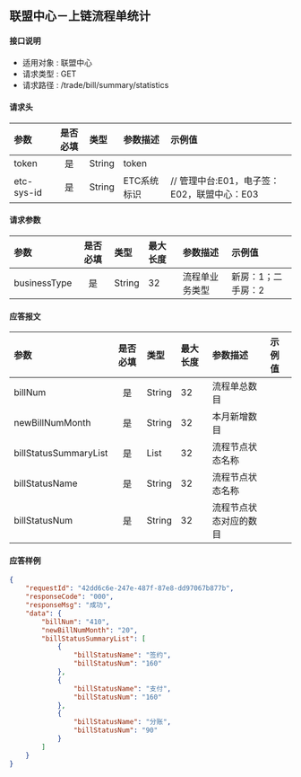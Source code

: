 ## 联盟中心－上链流程单统计

#### 接口说明
* 适用对象 : 联盟中心
* 请求类型 : GET
* 请求路径 : /trade/bill/summary/statistics

#### 请求头
| 参数           | 是否必填 | 类型   | 参数描述    | 示例值                    |
| :------------- | :------: | :----- | :---------- | :------------------------ |
| token |    是    | String | token       |                           |
| etc-sys-id     |    是    | String | ETC系统标识 | // 管理中台:E01，电子签：E02，联盟中心：E03|

#### 请求参数
| 参数 | 是否必填 | 类型 | 最大长度 | 参数描述 | 示例值 |
|:----|:-------:|:-----|:-------|:--------|:------|
| businessType | 是 | String | 32 | 流程单业务类型 | 新房：1；二手房：2 |

#### 应答报文
| 参数 | 是否必填 | 类型 | 最大长度 | 参数描述 | 示例值 |
|:----|:-------:|:----|:--------|:--------|:------|
| billNum | 是 | String | 32 | 流程单总数目 |  |
| newBillNumMonth | 是 | String | 32 | 本月新增数目 |  |
| billStatusSummaryList | 是 | List | 32 | 流程节点状态名称 |  |
| billStatusName | 是 | String | 32 | 流程节点状态名称 |  |
| billStatusNum | 是 | String | 32 | 流程节点状态对应的数目 |  |

#### 应答样例
```json
{
    "requestId": "42dd6c6e-247e-487f-87e8-dd97067b877b",
    "responseCode": "000",
    "responseMsg": "成功",
    "data": {
        "billNum": "410",
        "newBillNumMonth": "20",
        "billStatusSummaryList": [
            {
                "billStatusName": "签约",
                "billStatusNum": "160"
            },
            {
                "billStatusName": "支付",
                "billStatusNum": "160"
            },
            {
                "billStatusName": "分账",
                "billStatusNum": "90"
            }
        ]
    }
}
```
